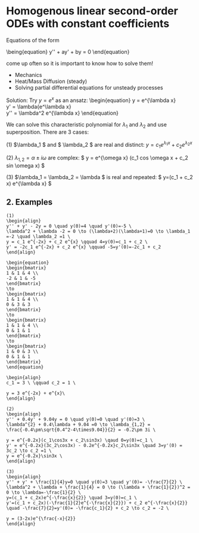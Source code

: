 # Homogenous linear second-order ODEs with constant coefficients 
Equations of the form

\being{equation}
y'' + ay' + by = 0
\end{equation}

come up often so it is important to know how to solve them!
  * Mechanics
  * Heat/Mass Diffusion (steady)
  * Solving partial differential equations for unsteady processes

Solution: Try $y=e^x$ as an ansatz:
\begin{equation}
    y = e^{\lambda x} \
    y' = \lambda{e^\lambda x} \
    y'' = \lambda^2 e^{\lambda x}
\end{equation}

We can solve this characteristic polynomial for $\lambda_1$ and $\lambda_2$ and use superposition. There are 3 cases:

(1) $\lambda_1 $ and $ \lambda_2 $ are real and distinct: $y = c_1 e^{\lambda_1 x} + c_2 e^{\lambda_2 x}$

(2) $\lambda_{1,2} = \alpha \pm i \omega$ are complex: $ y = e^{\omega x} (c_1 cos \omega x + c_2 sin \omega x) $

(3) $\lambda_1 = \lambda_2 = \lambda $ is real and repeated: $ y=(c_1 + c_2 x) e^{\lambda x} $

## 2. Examples
```{example} 
(1) 
\begin{align}
y'' + y' - 2y = 0 \quad y(0)=4 \quad y'(0)=-5 \
\lambda^2 + \lambda -2 = 0 \to (\lambda+2)(\lambda+1)=0 \to \lambda_1 =-2 \quad \lambda_2 =1 \
y = c_1 e^{-2x} + c_2 e^{x} \qquad 4=y(0)=c_1 + c_2 \
y' = -2c_1 e^{-2x} + c_2 e^{x} \qquad -5=y'(0)=-2c_1 + c_2
\end{align}

\begin{equation}
\begin{bmatrix}
1 & 1 & 4 \\
-2 & 1 & -5
\end{bmatrix}
\to
\begin{bmatrix}
1 & 1 & 4 \\
0 & 3 & 3 
\end{bmatrix}
\to
\begin{bmatrix}
1 & 1 & 4 \\
0 & 1 & 1
\end{bmatrix}
\to 
\begin{bmatrix}
1 & 0 & 3 \\
0 & 1 & 1
\end{bmatrix}
\end{equation}

\begin{align}
c_1 = 3 \ \qquad c_2 = 1 \

y = 3 e^{-2x} + e^{x}\
\end{align}
```

```{example} 
(2) 
\begin{align}
y'' + 0.4y' + 9.04y = 0 \quad y(0)=0 \quad y'(0)=3 \
\lambda^{2} + 0.4\lambda + 9.04 =0 \to \lambda_{1,2} = \frac{-0.4\pm\sqrt{0.4^2-4\times9.04}}{2} = -0.2\pm 3i \

y = e^{-0.2x}(c_1\cos3x + c_2\sin3x) \qaud 0=y(0)=c_1 \
y' = e^{-0.2x}(3c_2\cos3x) - 0.2e^{-0.2x}c_2\sin3x \quad 3=y'(0) = 3c_2 \to c_2 =1 \
y = e^{-0.2x}\sin3x \
\end{align}
```

```{example}
(3) 
\begin{align}
y'' + y' + \frac{1}{4}y=0 \quad y(0)=3 \quad y'(0)= -\frac{7}{2} \
\lambda^2 + \lambda + \frac{1}{4} = 0 \to (\lambda + \frac{1}{2})^2 = 0 \to \lambda=-\frac{1}{2} \
y=(c_1 + c_2x)e^{-\frac{x}{2}} \quad 3=y(0)=c_1 \
y'=(c_1 + c_2x)(-\frac{1}{2}e^{-\frac{x}{2}}) + c_2 e^{-\frac{x}{2}} \quad -\frac{7}{2}=y'(0)= -\frac{c_1}{2} + c_2 \to c_2 = -2 \

y = (3-2x)e^{\frac{-x}{2}}
\end{align}
```

















